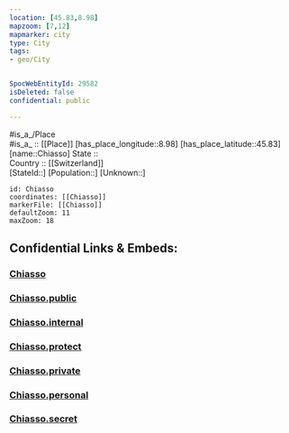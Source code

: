 ```yaml
---
location: [45.83,8.98] 
mapzoom: [7,12] 
mapmarker: city 
type: City
tags:
- geo/City


SpocWebEntityId: 29582
isDeleted: false
confidential: public

---
```

#is_a_/Place  
#is_a_ :: [[Place]] 
[has_place_longitude::8.98] 
[has_place_latitude::45.83] 
[name::Chiasso] 
State ::  
Country :: [[Switzerland]]  
[StateId::] 
[Population::] 
[Unknown::] 


```leaflet
id: Chiasso
coordinates: [[Chiasso]] 
markerFile: [[Chiasso]] 
defaultZoom: 11 
maxZoom: 18
```


## Confidential Links & Embeds: 

### [Chiasso](/_Standards/Earth/Continent/Europe/Europe~Central/Switzerland/Switzerland~Cantons/Ticino/City/Chiasso.md) 

### [Chiasso.public](/_public/Earth/Continent/Europe/Europe~Central/Switzerland/Switzerland~Cantons/Ticino/City/Chiasso.public.md) 

### [Chiasso.internal](/_internal/Earth/Continent/Europe/Europe~Central/Switzerland/Switzerland~Cantons/Ticino/City/Chiasso.internal.md) 

### [Chiasso.protect](/_protect/Earth/Continent/Europe/Europe~Central/Switzerland/Switzerland~Cantons/Ticino/City/Chiasso.protect.md) 

### [Chiasso.private](/_private/Earth/Continent/Europe/Europe~Central/Switzerland/Switzerland~Cantons/Ticino/City/Chiasso.private.md) 

### [Chiasso.personal](/_personal/Earth/Continent/Europe/Europe~Central/Switzerland/Switzerland~Cantons/Ticino/City/Chiasso.personal.md) 

### [Chiasso.secret](/_secret/Earth/Continent/Europe/Europe~Central/Switzerland/Switzerland~Cantons/Ticino/City/Chiasso.secret.md)

